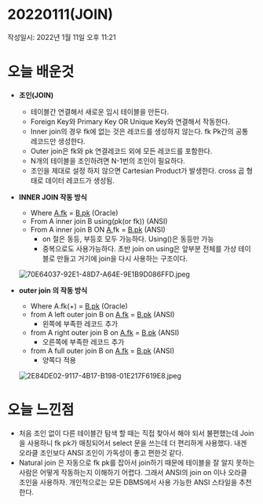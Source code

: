 # 20220111(JOIN)

작성일시: 2022년 1월 11일 오후 11:21

# 오늘 배운것

- **조인(JOIN)**
    - 테이블간 연결해서 새로운 임시 테이블을 만든다.
    - Foreign Key와 Primary Key OR Unique Key와 연결해서 작동한다.
    - Inner join의 경우 fk에 없는 것은 레코드를 생성하지 않는다. fk Pk간의 공통 레코드만 생성한다.
    - Outer join은 fk와 pk 연결레코드 외에 모든 레코드를 포함한다.
    - N개의 테이블을 조인하려면 N-1번의 조인이 필요하다.
    - 조인을 제대로 설정 하지 않으면 Cartesian Product가 발생한다. cross 곱 형태로 데이터 레코드가 생성됨.

- **INNER JOIN 작동 방식**
    - Where [A.fk](http://A.fk) = [B.pk](http://B.pk) (Oracle)
    - From A inner join B using(pk(or fk))    (ANSI)
    - From A inner join B ON [A.](http://A.pk)fk = [B.pk](http://B.pk)     (ANSI)
        - on 절은 동등, 부등호 모두 가능하다. Using()은 동등만 가능
        - 중복으로도 사용가능하다. 초반 join on using은 앞부분 전체를 가상 테이블로 만들고 거기에 join을 다시 사용하는 구조이다.
    
    ![70E64037-92E1-48D7-A64E-9E1B9D086FFD.jpeg](20220111(JOIN)%20a77dd788a2414464a51dc9d279db5595/70E64037-92E1-48D7-A64E-9E1B9D086FFD.jpeg)
    
- **outer join 의 작동 방식**
    - Where A.fk(+) = [B.pk](http://B.pk)     (Oracle)
    - from A  left outer join B on [A.fk](http://A.fk) = [B.pk](http://B.pk)    (ANSI)
        - 왼쪽에 부족한 레코드 추가
    - from A right outer join B on [A.fk](http://A.fk) = [B.pk](http://B.pk)  (ANSI)
        - 오른쪽에 부족한 레코드 추가
    - from A full outer join B on [A.fk](http://A.fk) = [B.pk](http://B.pk)    (ANSI)
        - 양쪽다 적용
    
    ![2E84DE02-9117-4B17-B198-01E217F619E8.jpeg](20220111(JOIN)%20a77dd788a2414464a51dc9d279db5595/2E84DE02-9117-4B17-B198-01E217F619E8.jpeg)
    

# 오늘 느낀점

- 처음 조인 없이 다른 테이블간 탐색 할 때는 직접 찾아서 해야 되서 불편했는데 Join을 사용하니 fk pk가 매칭되어서 select 문을 쓰는데 더 편리하게 사용했다.  내겐 오라클 조인보다 ANSI 조인이 가독성이 좋고 편한것 같다.
- Natural join 은 자동으로 fk pk를 잡아서 join하기 때문에 테이블을 잘 알지 못하는 사람은 어떻게 작동하는지 이해하기 어렵다. 그래서 ANSI의 join on 이나 오라클 조인을 사용하자. 개인적으로는 모든 DBMS에서 사용 가능한 ANSI 스타일을 추천한다.